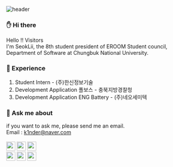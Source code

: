 ![header](https://capsule-render.vercel.app/api?type=Soft&color=BDECB6&height=110&section=header&text=SEOKLII&fontSize=70&fontAlignY=55&fontColor=ffffff)
### ✋ Hi there 
Hello !! Visitors <br/>
I'm SeokLii, the 8th student president of EROOM Student council, Department of Software at Chungbuk National University.

### 💎 Experience
1. Student Intern - (주)한신정보기술 
2. Development Application 폴보스 - 충북지방경찰청 
3. Development Application ENG Battery - (주)네오세미텍

### 💬 Ask me about
if you want to ask me, please send me an email. <br/>
Email : k1nder@naver.com <br/> <br/>
<img whidth="12" height="24" src="https://img.shields.io/badge/JavaScript-F7DF1E?style=flat-square&logo=JavaScript&logoColor=black&"/></a>
<img whidth="12" height="24" src="https://img.shields.io/badge/Java-007396?style=flat-square&logo=Java&logoColor=white&"/></a>
<img whidth="12" height="24" src="https://img.shields.io/badge/Pyhton-3776AB?style=flat-square&logo=Pyhton&logoColor=white&"/></a>
<br />
<img whidth="12" height="24" src="https://img.shields.io/badge/MySQL-4479A1?style=flat-square&logo=MySQL&logoColor=white&"/></a>
<img whidth="12" height="24" src="https://img.shields.io/badge/Node.js-339933?style=flat-square&logo=Node.js&logoColor=white&"/></a>
<img whidth="12" height="24" src="https://img.shields.io/badge/React-61DAFB?style=flat-square&logo=React&logoColor=black&"/></a>


<!--
**SeokLii/SeokLii** is a ✨ _special_ ✨ repository because its `README.md` (this file) appears on your GitHub profile.

Here are some ideas to get you started:

- 🔭 I’m currently working on ...
- 🌱 I’m currently learning ...
- 👯 I’m looking to collaborate on ...
- 🤔 I’m looking for help with ...
- 💬 Ask me about ...
- 📫 How to reach me: ...
- 😄 Pronouns: ...
- ⚡ Fun fact: ...
-->
